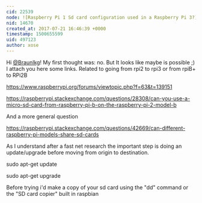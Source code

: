 ```yaml
---
cid: 22539
node: ![Raspberry Pi 1 Sd card configuration used in a Raspberry Pi 3?](../notes/Braunlkg/07-20-2017/raspberry-pi-1-sd-card-configuration-used-in-a-raspberry-pi-3)
nid: 14670
created_at: 2017-07-21 16:46:39 +0000
timestamp: 1500655599
uid: 497123
author: xose
---
```


Hi [@Braunlkg](/profile/Braunlkg)! My first thought was: no. But It looks like maybe is possible ;) I attach you here some links. Related to going from rpi2 to rpi3 or from rpiB+ to RPi2B

https://www.raspberrypi.org/forums/viewtopic.php?f=63&t=139151

https://raspberrypi.stackexchange.com/questions/28308/can-you-use-a-micro-sd-card-from-raspberry-pi-b-on-the-raspberry-pi-2-model-b

And a more general question

https://raspberrypi.stackexchange.com/questions/42669/can-different-raspberry-pi-models-share-sd-cards

As I understand after a fast net research the important step is doing an update/upgrade before moving from origin to destination.

sudo apt-get update

sudo apt-get upgrade

Before trying i'd make a copy of your sd card using the "dd" command or the "SD card copier" built in raspbian 
